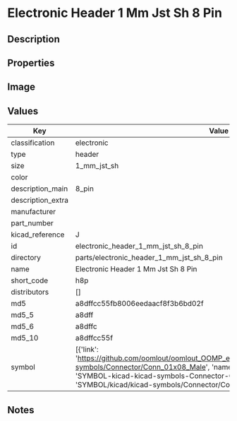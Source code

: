 # Electronic Header 1 Mm Jst Sh 8 Pin

## Description

## Properties


## Image


## Values

| Key | Value |
| --- | --- |
| classification | electronic |
| type | header |
| size | 1_mm_jst_sh |
| color |  |
| description_main | 8_pin |
| description_extra |  |
| manufacturer |  |
| part_number |  |
| kicad_reference | J |
| id | electronic_header_1_mm_jst_sh_8_pin |
| directory | parts/electronic_header_1_mm_jst_sh_8_pin |
| name | Electronic Header 1 Mm Jst Sh 8 Pin |
| short_code | h8p |
| distributors | [] |
| md5 | a8dffcc55fb8006eedaacf8f3b6bd02f |
| md5_5 | a8dff |
| md5_6 | a8dffc |
| md5_10 | a8dffcc55f |
| symbol | [{'link': 'https://github.com/oomlout/oomlout_OOMP_eda_V2/tree/main/SYMBOL/kicad/kicad-symbols/Connector/Conn_01x08_Male', 'name': 'Connector : Conn_01x08_Male', 'id': 'SYMBOL-kicad-kicad-symbols-Connector-Conn_01x08_Male', 'directory': 'SYMBOL/kicad/kicad-symbols/Connector/Conn_01x08_Male/'}] |

## Notes

